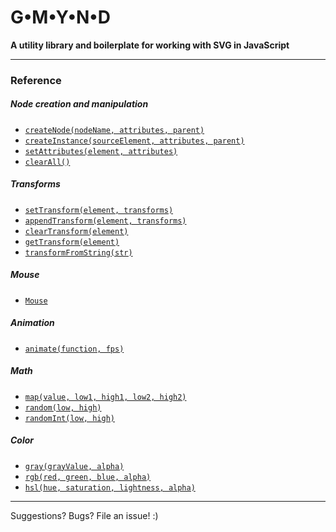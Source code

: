 # G•M•Y•N•D

**A utility library and boilerplate for working with SVG in JavaScript**


---------------------------------
### Reference

##### Node creation and manipulation
- [`createNode(nodeName, attributes, parent)`](docs/createNode.md)
- [`createInstance(sourceElement, attributes, parent)`](docs/createInstance.md)
- [`setAttributes(element, attributes)`](docs/setAttributes.md)
- [`clearAll()`](docs/clearAll.md)

##### Transforms 
- [`setTransform(element, transforms)`](docs/setTransform.md)
- [`appendTransform(element, transforms)`](docs/appendTransform.md)
- [`clearTransform(element)`](docs/clearTransform.md)
- [`getTransform(element)`](docs/getTransform.md)
- [`transformFromString(str)`](docs/transformFromString.md)

##### Mouse 
- [`Mouse`](docs/Mouse.md)

##### Animation 
- [`animate(function, fps)`](docs/animate.md)

##### Math 
- [`map(value, low1, high1, low2, high2)`](docs/map.md)
- [`random(low, high)`](docs/random.md)
- [`randomInt(low, high)`](docs/randomInt.md)

##### Color 
- [`gray(grayValue, alpha)`](docs/gray.md)
- [`rgb(red, green, blue, alpha)`](docs/rgb.md)
- [`hsl(hue, saturation, lightness, alpha)`](docs/hsl.md)

---------------------------------
Suggestions? Bugs? File an issue! :)
